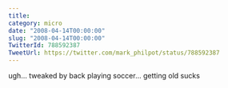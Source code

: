 ```yaml
---
title: 
category: micro
date: "2008-04-14T00:00:00"
slug: "2008-04-14T00:00:00"
TwitterId: 788592387
TweetUrl: https://twitter.com/mark_philpot/status/788592387
---
```


ugh... tweaked by back playing soccer... getting old sucks
